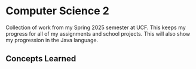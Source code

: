 <h1>Computer Science 2</h1>

<p>Collection of work from my Spring 2025 semester at UCF. This keeps my progress for all of my assignments and school projects.
  This will also show my progression in the Java language.</p>

<h2>Concepts Learned</h2>
